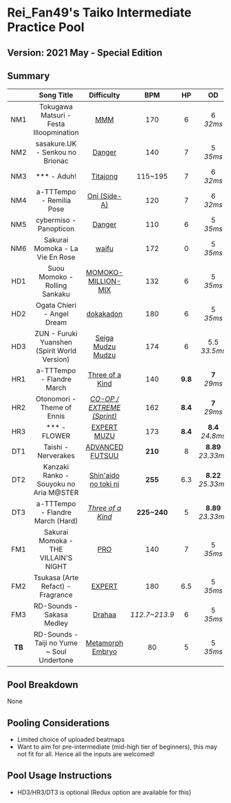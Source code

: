 # Rei_Fan49's Taiko Intermediate Practice Pool

## Version: 2021 May - Special Edition

## Summary

|   | Song Title | Difficulty | BPM | HP | OD | SD | Count | Length |
|:-:|:-:|:-:|:-:|:-:|:-:|:-:|:-:|:-:|
| NM1 | Tokugawa Matsuri - Festa Illoopmination | [MMM](https://osu.ppy.sh/b/2628306?m=1) | 170 | 6 | 6<br>*32ms* | 6<br>*x5.5* | 765 | 190 |
| NM2 | sasakure.UK - Senkou no Brionac | [Danger](https://osu.ppy.sh/b/2843666?m=1) | 140 | 7 | 5<br>*35ms* | 5<br>*x5.0* | 548 | 135 |
| NM3 | \*\*\* - Aduh! | [Titajong](https://osu.ppy.sh/b/2706333?m=1) | 115~195 | 7 | 6<br>*32ms* | 6<br>*x5.5* | 812 | 178 |
| NM4 | a-TTTempo - Remilia Pose | [Oni (Side-A)](https://osu.ppy.sh/b/2104531?m=1) | 120 | 7 | 6<br>*32ms* | 6<br>*x5.5* | 331 | 81 |
| NM5 | cybermiso - Panopticon | [Danger](https://osu.ppy.sh/b/2866046?m=1) | 110 | 6 | 5<br>*35ms* | 5<br>*x5.0* | 500 | 126 |
| NM6 | Sakurai Momoka - La Vie En Rose | [waifu](https://osu.ppy.sh/b/2750432?m=1) | 172 | 0 | 5<br>*35ms* | 5<br>*x5.0* | 475 | 125 |
| HD1 | Suou Momoko - Rolling Sankaku | [MOMOKO-MILLION-MIX](https://osu.ppy.sh/b/2857469?m=1) | 132 | 6 | 5<br>*35ms* | 5<br>*x5.0* | 840 | 245 |
| HD2 | Ogata Chieri - Angel Dream | [dokakadon](https://osu.ppy.sh/b/2894091?m=1) | 180 | 6 | 5<br>*35ms* | 5<br>*x5.0* | 567 | 130 |
| HD3 | ZUN - Furuki Yuanshen (Spirit World Version) | [Seiga Mudzu Mudzu](https://osu.ppy.sh/b/2877162?m=1) | 174 | 6 | 5.5<br>*33.5ms* | 5.5<br>*x5.25* | 390 | 100 |
| HR1 | a-TTTempo - Flandre March | [Three of a Kind](https://osu.ppy.sh/b/242446?m=1) | 140 | **9.8** | **7**<br>*29ms* | **7**<br>*x6.0* | 281 | 84 |
| HR2 | Otonomori - Theme of Ennis | *[CO-OP / EXTREME \(Sprint\)](https://osu.ppy.sh/beatmaps/2963353?mode=taiko)* | 162 | **8.4** | **7**<br>*29ms* | **7**<br>**x6.0** | 806 | 189 |
| HR3 | \*\*\* - FLOWER | [EXPERT MUZU](https://osu.ppy.sh/b/2103815?m=1) | 173 | **8.4** | **8.4**<br>*24.8ms* | **8.4**<br>*x6.7* | 533 | 119 |
| DT1 | Taishi - Nerverakes | [ADVANCED FUTSUU](https://osu.ppy.sh/b/2666644?m=1) | **210** | 8 | **8.89**<br>*23.33ms* | **1.875**<br>*x3.75* | 120 | **53** |
| DT2 | Kanzaki Ranko - Souyoku no Aria M@STER | [Shin'aido no toki ni](https://osu.ppy.sh/b/2895659?m=1) | **255** | 6.3 | **8.22**<br>*25.33ms* | **1.125**<br>*x3.45* | 399 | **111** |
| DT3 | a-TTTempo - Flandre March (Hard) | *[Three of a Kind](https://osu.ppy.sh/b/189885?m=1)* | **225~240** | 5 | **8.89**<br>*23.33ms* | **1.875**<br>*x3.75* | 228 | **59** |
| FM1 | Sakurai Momoka - THE VILLAIN'S NIGHT | [PRO](https://osu.ppy.sh/b/2858737?m=1) | 140 | 7 | 5<br>*35ms* | 5<br>*x5.0* | 362 | 133 |
| FM2 | Tsukasa (Arte Refact) - Fragrance | [EXPERT](https://osu.ppy.sh/b/2908363?m=1) | 180 | 6.5 | 5<br>*35ms* | 5<br>*x5.0* | 274 | 65 |
| FM3 | RD-Sounds - Sakasa Medley | [Drahaa](https://osu.ppy.sh/b/2796734?m=1) | *112.7~213.9* | 6 | 5<br>*35ms* | 5<br>*x5.0* | 615 | 172 |
| **TB** | RD-Sounds - Taiji no Yume ~ Soul Undertone | [Metamorph Embryo](https://osu.ppy.sh/b/2902261?m=1) | 80 | 5 | 5<br>*35ms* | 5<br>*x5.0* | 1446 | 385 |

## Pool Breakdown

None

## Pooling Considerations

- Limited choice of uploaded beatmaps
- Want to aim for pre-intermediate (mid-high tier of beginners), this may not fit for all. Hence all the inputs are welcomed!

## Pool Usage Instructions

- HD3/HR3/DT3 is optional (Redux option are available for this)